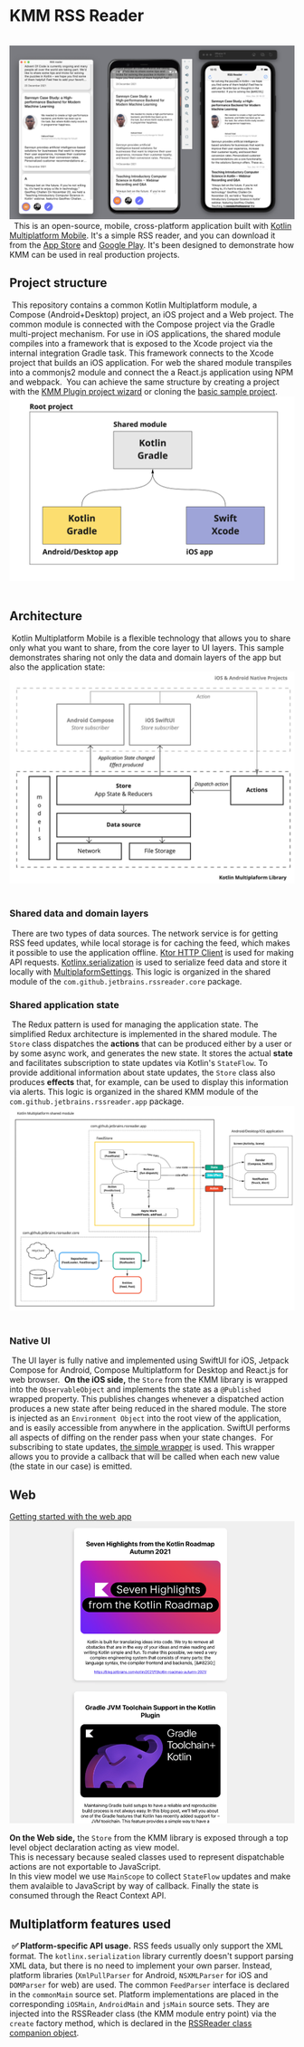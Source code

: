 # KMM RSS Reader
​
<img src="/media/ios+android+desktop.png"/>
​
​
This is an open-source, mobile, cross-platform application built with [Kotlin Multiplatform Mobile](https://kotlinlang.org/lp/mobile/). It's a simple RSS reader, and you can download it from the [App Store](https://apps.apple.com/ru/app/kmm-rss-reader/id1563922264) and [Google Play](https://play.google.com/store/apps/details?id=com.github.jetbrains.rssreader.androidApp). It's been designed to demonstrate how KMM can be used in real production projects.
​
​
## Project structure
​
This repository contains a common Kotlin Multiplatform module, a Compose (Android+Desktop) project, an iOS project and a Web project. The common module is connected with the Compose project via the Gradle multi-project mechanism. For use in iOS applications, the shared module compiles into a framework that is exposed to the Xcode project via the internal integration Gradle task. This framework connects to the Xcode project that builds an iOS application. For web the shared module transpiles into a commonjs2 module and connect the a React.js application using NPM and webpack.
​
You can achieve the same structure by creating a project with the [KMM Plugin project wizard](https://plugins.jetbrains.com/plugin/14936-kotlin-multiplatform-mobile) or cloning the [basic sample project](https://github.com/Kotlin/kmm-sample/).
​
<img src="/media/basic-project-structure.jpg"/>
​
​
## Architecture
​
Kotlin Multiplatform Mobile is a flexible technology that allows you to share only what you want to share, from the core layer to UI layers.
​
This sample demonstrates sharing not only the data and domain layers of the app but also the application state:
​
<img src="/media/top-level-arch.jpeg"/>
​
​
### Shared data and domain layers
​
There are two types of data sources. The network service is for getting RSS feed updates, while local storage is for caching the feed, which makes it possible to use the application offline. [Ktor HTTP Client](https://ktor.io/docs/client.html) is used for making API requests. [Kotlinx.serialization](https://github.com/Kotlin/kotlinx.serialization) is used to serialize feed data and store it locally with [MultiplaformSettings](https://github.com/russhwolf/multiplatform-settings). This logic is organized in the shared module of the `com.github.jetbrains.rssreader.core` package.
​
​
### Shared application state
​
The Redux pattern is used for managing the application state. The simplified Redux architecture is implemented in the shared module. The `Store` class dispatches the **actions** that can be produced either by a user or by some async work, and generates the new state. It stores the actual **state** and facilitates subscription to state updates via Kotlin's `StateFlow`. To provide additional information about state updates, the `Store` class also produces **effects** that, for example, can be used to display this information via alerts. This logic is organized in the shared KMM module of the `com.github.jetbrains.rssreader.app` package.
​
<img src="/media/arch-details.jpg"/>
​
​
### Native UI
​
The UI layer is fully native and implemented using SwiftUI for iOS, Jetpack Compose for Android, Compose Multiplatform for Desktop and React.js for web browser.
​
**On the iOS side,** the `Store` from the KMM library is wrapped into the `ObservableObject` and implements the state as a `@Published` wrapped property. This publishes changes whenever a dispatched action produces a new state after being reduced in the shared module. The store is injected as an `Environment Object` into the root view of the application, and is easily accessible from anywhere in the application. SwiftUI performs all aspects of diffing on the render pass when your state changes.
​
For subscribing to state updates, [the simple wrapper](https://github.com/Kotlin/kmm-production-sample/blob/master/shared/src/iosMain/kotlin/com/github/jetbrains/rssreader/core/CFlow.kt) is used. This wrapper allows you to provide a callback that will be called when each new value (the state in our case) is emitted.

## Web
​[Getting started with the web app](/media/web.md)
<img src="/media/web.png"/>​

**On the Web side,** the `Store` from the KMM library is exposed through a top level object declaration acting as view model. \
This is necessary because sealed classes used to represent dispatchable actions are not exportable to JavaScript. \
In this view model we use `MainScope` to collect `StateFlow` updates and make them avalaible to JavaScript by way of callback. Finally the state is consumed through the React Context API.
​
## Multiplatform features used
​
**✅ Platform-specific API usage.** RSS feeds usually only support the XML format. The `kotlinx.serialization` library currently doesn't support parsing XML data, but there is no need to implement your own parser. Instead, platform libraries (`XmlPullParser` for Android, `NSXMLParser` for iOS and `DOMParser` for web) are used. The common `FeedParser` interface is declared in the `commonMain` source set. Platform implementations are placed in the corresponding `iOSMain`, `AndroidMain` and `jsMain` source sets. They are injected into the RSSReader class (the KMM module entry point) via the `create` factory method, which is declared in the [RSSReader class companion object](https://github.com/Kotlin/kmm-production-sample/blob/master/shared/src/androidMain/kotlin/com/github/jetbrains/rssreader/core/RssReader.kt).


